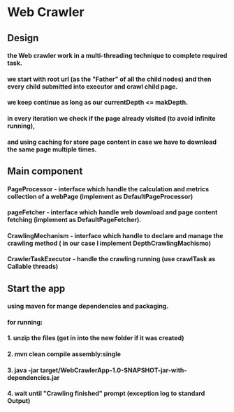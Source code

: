 # Web Crawler

## Design

#### the Web crawler work in a multi-threading technique to complete required task.
#### we start with root url (as the "Father" of all the child nodes) and then every child submitted into executor and crawl child page.
#### we keep continue as long as our currentDepth <= makDepth.
#### in every iteration we check if the page already visited (to avoid infinite running),
#### and using caching for store page content in case we have to download the same page multiple times.


## Main component

#### PageProcessor - interface which handle the calculation and metrics collection of a webPage (implement as DefaultPageProcessor)
#### pageFetcher - interface which handle web download and page content fetching (implement as DefaultPageFetcher).
#### CrawlingMechanism - interface which handle to declare and manage the crawling method ( in our case I implement DepthCrawlingMachismo)
#### CrawlerTaskExecutor - handle the crawling running (use crawlTask as Callable threads)


## Start the app
#### using maven for mange dependencies and packaging.
#### for running:
####  1. unzip the files (get in into the new folder if it was created)
####  2. mvn clean compile assembly:single
####  3. java -jar target/WebCrawlerApp-1.0-SNAPSHOT-jar-with-dependencies.jar <root-url> <depth>
####  4. wait until "Crawling finished" prompt (exception log to standard Output)